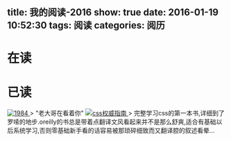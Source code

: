 title: 我的阅读-2016
show: true
date: 2016-01-19 10:52:30
tags: 阅读
categories: 阅历
---
# 在读

# 已读
<a class="fancybox" rel="group" href="http://www.amazon.cn/gp/product/B00C947WME/ref=as_li_qf_sp_asin_tl?ie=UTF8&camp=536&creative=3200&creativeASIN=B00C947WME&linkCode=as2&tag=dante-23">
    <img src="http://img3.doubanio.com/lpic/s26372338.jpg" alt="1984" />
</a>
> "老大哥在看着你"

<a class="fancybox" rel="group" href="http://www.amazon.cn/gp/product/B0011F5SIC/ref=as_li_qf_sp_asin_il_tl?ie=UTF8&camp=536&creative=3200&creativeASIN=B0011F5SIC&linkCode=as2&tag=dante-23">
    <img src="http://img3.douban.com/lpic/s2921314.jpg" alt="css权威指南" />
</a>
> 完整学习css的第一本书,详细到了罗嗦的地步.oreilly的书总是带着点翻译文风看起来并不是那么舒爽,适合有基础以后系统学习,否则零基础新手看的话容易被那琐碎细致而又翻译腔的叙述看晕...

